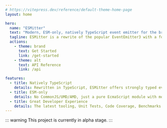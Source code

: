 ```yaml
---
# https://vitepress.dev/reference/default-theme-home-page
layout: home

hero:
  name: "ESMitter"
  text: "Modern, ESM-only, natively TypeScript event emitter for the browser and Node.js"
  tagline: ESMitter is a rewrite of the popular EventEmitter3 with a focus on modern tooling, TypeScript, and EcmaScript module syntax.
  actions:
    - theme: brand
      text: Get Started
      link: /get-started
    - theme: alt
      text: API Reference
      link: /api

features:
  - title: Natively TypeScript
    details: Rewritten in TypeScript, ESMitter offers strongly typed event context and listeners.
  - title: ESM-only
    details: No CommonJS/UMD/AMD, just a pure EcmaScript module with modern ES6+ syntax.
  - title: Great Developer Experience
    details: The latest tooling, Unit Tests, Code Coverage, Benchmarks and decent documentation.
---
```


::: warning
This project is currently in alpha stage.
:::

